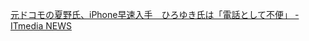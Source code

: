 
[元ドコモの夏野氏、iPhone早速入手　ひろゆき氏は「電話として不便」 - ITmedia NEWS](https://www.itmedia.co.jp/news/articles/0807/18/news074.html)

